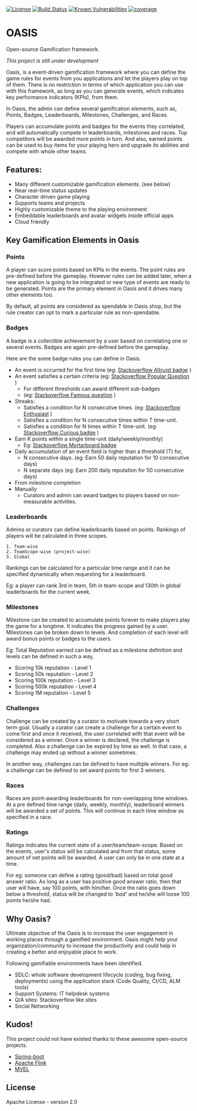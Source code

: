 [![License](https://img.shields.io/badge/License-Apache%202.0-blue.svg)](https://opensource.org/licenses/Apache-2.0)
[![Build Status](https://travis-ci.org/isuru89/oasis.svg?branch=master)](https://travis-ci.org/isuru89/oasis)
[![Known Vulnerabilities](https://snyk.io/test/github/isuru89/oasis/badge.svg)](https://snyk.io/test/github/isuru89/oasis)
[![coverage](https://codecov.io/gh/isuru89/oasis/branch/master/graph/badge.svg)](https://codecov.io/gh/isuru89/oasis)

# OASIS
Open-source Gamification framework.

_This project is still under development_

Oasis, is a event-driven gamification framework where you can define the game rules for events
from you applications and let the players play on top of them.
There is no restriction in terms of which application you can use with this framework, as long as
you can generate events, which indicates key performance indicators (KPIs), from them.

In Oasis, the admin can define several gamification elements, such as, Points, Badges, Leaderboards,
Milestones, Challenges, and Races.

Players can accumulate points and badges for the events they correlated,
and will automatically compete in leaderboards, milestones and races.
Top competitors will be awarded more points in turn.
And also, earned points can be used to buy items for your playing hero and upgrade its abilities and compete
with whole other teams.

## Features:
  * Many different customizable gamification elements. (see below)
  * Near real-time status updates
  * Character driven game playing
  * Supports teams and projects
  * Highly customizable theme to the playing environment
  * Embeddable leaderboards and avatar widgets inside official apps
  * Cloud friendly

## Key Gamification Elements in Oasis

### Points
A player can score points based on KPIs in the events. The point rules are pre-defined
before the gameplay. However rules can be added later, when a new application is going to be integrated
or new type of events are ready to be generated.
Points are the primary element in Oasis and it drives many other elements too.

By default, all points are considered as spendable in Oasis shop, but the rule 
creator can opt to mark a particular rule as non-spendable.

### Badges
A badge is a collectible achievement by a user based on correlating one or several
events. Badges are again pre-defined before the gameplay. 

Here are the some badge rules you can define in Oasis.
  * An event is occurred for the first time (eg: [Stackoverflow Altruist badge](https://stackoverflow.com/help/badges/222/altruist) )
  * An event satisfies a certain criteria (eg: [Stackoverflow Popular Question](https://stackoverflow.com/help/badges/26/popular-question) )
     * For different thresholds can award different sub-badges
     * (eg: [Stackoverflow Famous question](https://stackoverflow.com/help/badges/28/famous-question) )
  * Streaks:
     * Satisfies a condition for N consecutive times. (eg: [Stackoverflow Enthusiast](https://stackoverflow.com/help/badges/71/enthusiast) )
     * Satisfies a condition for N consecutive times within T time-unit.
     * Satisfies a condition for N times within T time-unit. (eg: [Stackoverflow Curious badge](https://stackoverflow.com/help/badges/4127/curious) )
  * Earn K points within a single time-unit (daily/weekly/monthly)
     * Eg: [Stackoverflow Mortarboard badge](https://stackoverflow.com/help/badges/144/mortarboard)
  * Daily accumulation of an event field is higher than a threshold (T) for,
     * N consecutive days. (eg: Earn 50 daily reputation for 10 consecutive days)
     * N separate days (eg: Earn 200 daily reputation for 50 consecutive days)
  * From milestone completion
  * Manually
     * Curators and admin can award badges to players based on non-measurable activities.

### Leaderboards
Admins or curators can define leaderboards based on points.
Rankings of players will be calculated in three scopes.
    
    1. Team-wise
    2. TeamScope-wise (project-wise)
    3. Global

Rankings can be calculated for a particular time range and it can be specified dynamically
when requesting for a leaderboard.

Eg: a player can rank 3rd in team, 5th in team-scope and 130th in global
leaderboards for the current week.

### Milestones
Milestone can be created to accumulate points forever to make players play the game for a longtime.
It indicates the progress gained by a user. Milestones can be broken down to
levels. And completion of each level will award bonus points or badges to the users.

Eg: Total Reputation earned can be defined as a milestone definition and levels
can be defined in such a way,
  * Scoring 10k reputation - Level 1
  * Scoring 50k reputation - Level 2
  * Scoring 100k reputation - Level 3
  * Scoring 500k reputation - Level 4
  * Scoring 1M reputation - Level 5

### Challenges
Challenge can be created by a curator to motivate towards a very short term goal. Usually
a curator can create a challenge for a certain event to come first and once it received,
the user correlated with that event will be considered as a winner. Once a winner is declared,
the challenge is completed. Also a challenge can be expired by time as well. In that case,
a challenge may ended up without a winner sometimes.

In another way, challenges can be defined to have multiple winners. For eg:
a challenge can be defined to set award points for first 3 winners.

### Races
Races are point-awarding leaderboards for non-overlapping time windows. At a pre defined time range
(daily, weekly, monthly), leaderboard winners will be awarded a set of points. This will
continue in each time window as specified in a race.

### Ratings
Ratings indicates the current state of a user/team/team-scope. Based on the events, user's
status will be calculated and from that status, some amount of net points will be awarded.
A user can only be in one state at a time.

For eg: someone can define a rating (good/bad) based on total good answer ratio. As long as
a user has positive good answer ratio, then that user will have, say 100 points, with him/her.
Once the ratio goes down below a threshold, status will be changed to _'bad'_ and he/she will
loose 100 points he/she had.

## Why Oasis?

Ultimate objective of the Oasis is to increase the user engagement in working places
through a gamified environment. Oasis might help your organization/community to increase the productivity
and could help in creating a better and enjoyable place to work.

Following gamifiable environments have been identified.
   - SDLC: whole software development lifecycle (coding, bug fixing, deployments) using the
   application stack (Code Quality, CI/CD, ALM tools)
   - Support Systems: IT helpdesk systems
   - Q/A sites: Stackoverflow like sites
   - Social Networking

## Kudos!

This project could not have existed thanks to these awesome open-source projects.

  * [Spring-boot](https://spring.io/projects/spring-boot)
  * [Apache Flink](https://flink.apache.org/)
  * [MVEL](https://github.com/mvel/mvel)
  
## License

Apache License - version 2.0

